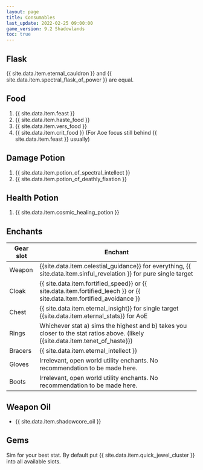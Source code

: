 ```yaml
---
layout: page
title: Consumables
last_update: 2022-02-25 09:00:00
game_version: 9.2 Shadowlands
toc: true
---
```


## Flask
{{ site.data.item.eternal_cauldron }} and {{ site.data.item.spectral_flask_of_power }} are equal.

## Food
1. {{ site.data.item.feast }}
1. {{ site.data.item.haste_food }}
1. {{ site.data.item.vers_food }} 
1. {{ site.data.item.crit_food }} (For Aoe focus still behind {{ site.data.item.feast }} usually)

## Damage Potion
1. {{ site.data.item.potion_of_spectral_intellect }}
1. {{ site.data.item.potion_of_deathly_fixation }}

## Health Potion
1. {{ site.data.item.cosmic_healing_potion }}


## Enchants

Gear slot | Enchant
--- | ---
Weapon | {{site.data.item.celestial_guidance}} for everything, {{ site.data.item.sinful_revelation }} for pure single target
Cloak | {{ site.data.item.fortified_speed}} or {{ site.data.item.fortified_leech }} or {{ site.data.item.fortified_avoidance }}
Chest | {{ site.data.item.eternal_insight}} for single target {{site.data.item.eternal_stats}} for AoE
Rings | Whichever stat a) sims the highest and b) takes you closer to the stat ratios above. (likely {{site.data.item.tenet_of_haste}})
Bracers | {{ site.data.item.eternal_intellect }}
Gloves | Irrelevant, open world utility enchants. No recommendation to be made here.
Boots | Irrelevant, open world utility enchants. No recommendation to be made here.

## Weapon Oil
- {{ site.data.item.shadowcore_oil }}

## Gems
Sim for your best stat. By default put {{ site.data.item.quick_jewel_cluster }} into all available slots.
